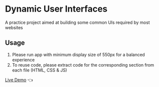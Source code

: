 # Dynamic User Interfaces

A practice project aimed at building some common UIs required by most websites

## Usage

1. Please run app with minimum display size of 550px for a balanced experience
2. To reuse code, please extract code for the corresponding section from each file (HTML, CSS & JS)

[Live Demo](https://terencechew.github.io/dynamic-user-interfaces/) :point_left:
